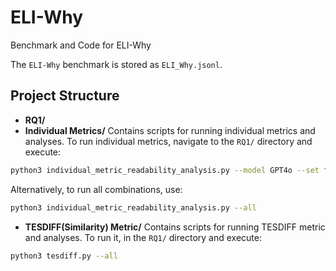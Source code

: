 # ELI-Why
Benchmark and Code for ELI-Why

The `ELI-Why` benchmark is stored as `ELI_Why.jsonl`.

## Project Structure

- **RQ1/**  
- **Individual Metrics/**
Contains scripts for running individual metrics and analyses. To run individual metrics, navigate to the `RQ1/` directory and execute:
```bash
python3 individual_metric_readability_analysis.py --model GPT4o --set full
```
Alternatively, to run all combinations, use:
```bash
python3 individual_metric_readability_analysis.py --all
```
- **TESDIFF(Similarity) Metric/**
Contains scripts for running TESDIFF metric and analyses. To run it, in the `RQ1/` directory and execute:
```bash
python3 tesdiff.py --all
```
